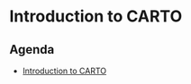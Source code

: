 Introduction to CARTO
====================================

## Agenda

<!--* [Introduction to web GIS](https://docs.google.com/a/cartodb.com/presentation/d/1IDDPqtgVJPuQOPaSAxqpd2ZlPbPuxiBQ0V3Qr5GOSs4/edit?usp=sharing)-->
* [Introduction to CARTO](https://docs.google.com/presentation/d/1d9KIYIHGON2VEHejJiNN9gSQTGxkJ_s8WkA3fEFYrN0/edit?usp=sharing)
